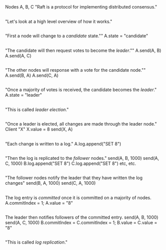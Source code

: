 ##
Nodes A, B, C
"Raft is a protocol for implementing distributed consensus."

##
"Let's look at a high level overview of how it works."

##
"First a node will change to a <em>candidate</em> state.""
A.state = "candidate"

##
"The candidate will then request votes to become the <em>leader</em>.""
A.send(A, B)
A.send(A, C)

##
"The other nodes will response with a vote for the candidate node.""
A.send(B, A)
A.send(C, A)

##
"Once a majority of votes is received, the candidate becomes the <em>leader</em>."
A.state = "leader"

##
"This is called <em>leader election</em>."


##
"Once a leader is elected, all changes are made through the leader node."
Client "X"
X.value = 8
send(X, A)

##
"Each change is written to a log."
A.log.append("SET 8")

##
"Then the log is replicated to the <em>follower</em> nodes."
send(A, B, 1000)
send(A, C, 1000)
B.log.append("SET 8")
C.log.append("SET 8")
etc, etc.

##
"The follower nodes notify the leader that they have written the log changes"
send(B, A, 1000)
send(C, A, 1000)

##
The log entry is <em>committed</em> once it is committed on a majority of nodes.
A.commitIndex = 1;
A.value = "8"

##
The leader then notifies followers of the committed entry.
send(A, B, 1000)
send(A, C, 1000)
B.commitIndex = C.commitIndex = 1;
B.value = C.value = "8"

##
"This is called <em>log replication</em>."

